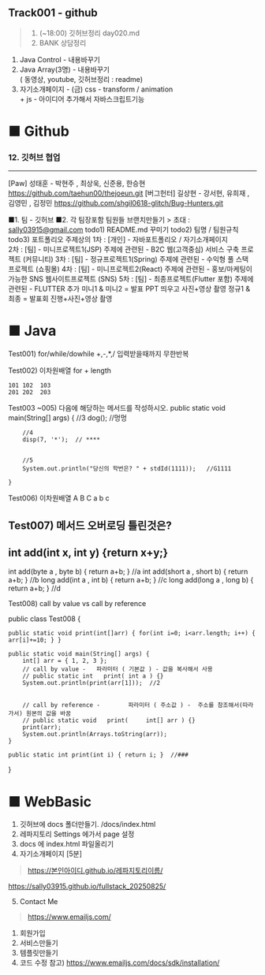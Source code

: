 ## Track001 -  github

> 1. (~18:00) 깃허브정리 day020.md
> 2. BANK 상담정리
1) Java Control      -  내용바꾸기
2) Java Array(3명)   -  내용바꾸기  
                        ( 동영상, youtube, 깃허브정리  : readme)
3) 자기소개페이지 -  (금)  css - transform / animation  
                     +  js - 아이디어 추가해서 자바스크립트기능  
 
# ■ Github   
### 12. 깃허브 협업 
---
[Paw] 성태훈 - 박현주 , 최상욱, 신준용, 한승현
https://github.com/taehun00/thejoeun.git
[버그헌터] 길상현 - 강서현, 유희재 , 김영민 , 김정민 
https://github.com/shgil0618-glitch/Bug-Hunters.git

■1. 팀 - 깃허브 
■2. 각 팀장포함 팀원들 브랜치만들기  > 초대 : sally03915@gmail.com
todo1) README.md  꾸미기
todo2) 팀명 / 팀원규칙
todo3) 포트폴리오 주제상의
	 1차 : [개인] - 자바포트폴리오 / 자기소개페이지     
     2차 : [팀]   - 미니프로젝트1(JSP)
	 			   주제에 관련된 - B2C 웹(고객중심) 서비스 구축 프로젝트  (커뮤니티)
	 3차 : [팀]   - 정규프로젝트1(Spring)
	 				주제에 관련된 - 수익형 풀 스택 프로젝트   (쇼핑몰)
	 4차 : [팀]   - 미니프로젝트2(React)
	 				주제에 관련된 - 홍보/마케팅이 가능한 SNS 웹사이트프로젝트 (SNS)
	 5차 : [팀]   - 최종프로젝트(Flutter 포함)
	 				주제에 관련된 - FLUTTER 추가 
미니1 & 미니2 = 발표 PPT 띄우고 사진+영상 촬영
정규1 & 최종 = 발표회 진행+사진+영상 촬영

# ■ Java
 
Test001)
	for/while/dowhile
		+,-,*,/ 입력받을때까지 무한반복 

Test002)
	이차원배열
	for + length

	101	102  103
	201 202  203

Test003 ~005) 다음에 해당하는 메서드를 작성하시오.
	public static void main(String[] args) {
		//3
		dog();   //멍멍
		
		//4
		disp(7, '*');  // ****
		

		//5
		System.out.println("당신의 학번은? " + stdId(1111));   //G1111
		
	}


Test006)
	이차원배열
A  B  C
a  b  c


Test007)
메서드 오버로딩  틀린것은?
---------------------------------------
int add(int x, int y) {return x+y;}
---------------------------------------
 
int  add(byte  a , byte  b) {  return a+b; }  //a
int  add(short a , short b) {  return a+b; }  //b
long add(int   a , int   b) {  return a+b; }  //c
long add(long  a , long b) {  return a+b; }   //d



Test008)
 call by value   vs   call by reference

public class Test008 {
	
	public static void print(int[]arr) { for(int i=0; i<arr.length; i++) { arr[i]+=10; } }
	
	public static void main(String[] args) {
		int[] arr = { 1, 2, 3 };
		// call by value -   파라미터 ( 기본값 ) - 값을 복사해서 사용
		// public static int   print( int a ) {}
		System.out.println(print(arr[1]));  //2
		

		// call by reference -        파라미터 ( 주소값 ) -  주소를 참조해서(따라가서) 원본의 값을 바꿈
		// public static void   print(     int[] arr ) {}
		print(arr);
		System.out.println(Arrays.toString(arr)); 
	}
	
	public static int print(int i) { return i; }  //###
}



# ■ WebBasic

1. 깃허브에 docs 폴더만들기.   /docs/index.html
2. 레파지토리 Settings 에가서 page 설정
3. docs 에 index.html 파일올리기
4. 자기소개페이지 [5분]
> https://본인아이디.github.io/레파지토리이름/

https://sally03915.github.io/fullstack_20250825/

5. Contact Me
> https://www.emailjs.com/
1) 회원가입
2) 서비스만들기
3) 템플릿만들기
4) 코드 수정
	참고)
	https://www.emailjs.com/docs/sdk/installation/

